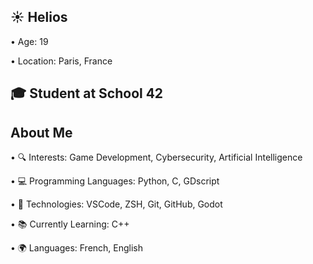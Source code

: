 ## ☀️ Helios
• Age: 19

• Location: Paris, France

## 🎓 Student at School 42
## About Me
• 🔍 Interests:
Game Development, Cybersecurity, Artificial Intelligence

• 💻 Programming Languages:
Python, C, GDscript

• 🔧 Technologies:
VSCode, ZSH, Git, GitHub, Godot

• 📚 Currently Learning:
C++

• 🌍 Languages:
French, English
